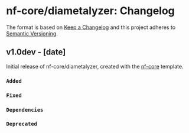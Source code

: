 # nf-core/diametalyzer: Changelog

The format is based on [Keep a Changelog](https://keepachangelog.com/en/1.0.0/)
and this project adheres to [Semantic Versioning](https://semver.org/spec/v2.0.0.html).

## v1.0dev - [date]

Initial release of nf-core/diametalyzer, created with the [nf-core](https://nf-co.re/) template.

### `Added`

### `Fixed`

### `Dependencies`

### `Deprecated`

